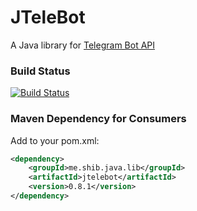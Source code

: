 # JTeleBot
A Java library for [Telegram Bot API](https://core.telegram.org/bots/api)

### Build Status ###
[![Build Status](https://travis-ci.org/shibme/jtelebot.svg)](https://travis-ci.org/shibme/jtelebot)

### Maven Dependency for Consumers ###
Add to your pom.xml:

```xml
<dependency>
	<groupId>me.shib.java.lib</groupId>
	<artifactId>jtelebot</artifactId>
	<version>0.8.1</version>
</dependency>
```
